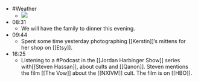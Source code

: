 - #Weather
    - ![](https://firebasestorage.googleapis.com/v0/b/firescript-577a2.appspot.com/o/imgs%2Fapp%2FDavidsroam%2FopGxCCcaQu.png?alt=media&token=72ed08bd-77ba-4419-beb6-6715793f019f)
- 08:31
    - We will have the family to dinner this evening.
- 09:44
    - Spent some time yesterday photographing [[Kerstin]]’s mittens for her shop on [[Etsy]].
- 16:25
    - Listening to a #Podcast in the [[Jordan Harbinger Show]] series with[[Steven Hassan]], about cults and [[Qanon]]. Steven mentions the film [[The Vow]] about the [[NXIVM]] cult. The film is on [[HBO]].
